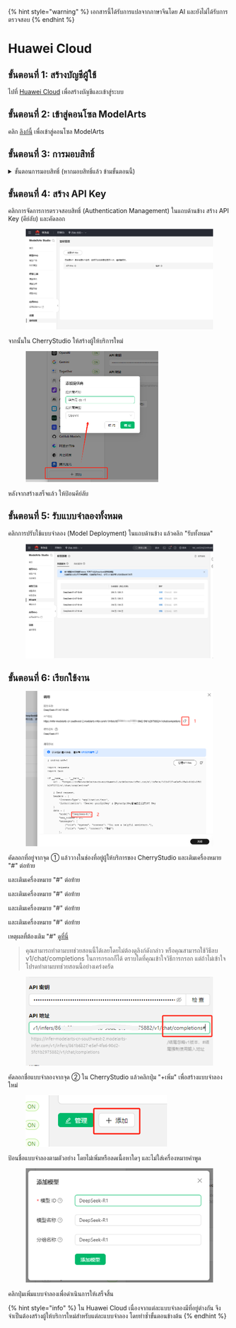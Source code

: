 
{% hint style="warning" %}
เอกสารนี้ได้รับการแปลจากภาษาจีนโดย AI และยังไม่ได้รับการตรวจสอบ
{% endhint %}

# Huawei Cloud

## ขั้นตอนที่ 1: สร้างบัญชีผู้ใช้
ไปที่ [Huawei Cloud](https://auth.huaweicloud.com/authui/login) เพื่อสร้างบัญชีและเข้าสู่ระบบ

## ขั้นตอนที่ 2: เข้าสู่คอนโซล ModelArts
คลิก [ลิงก์นี้](https://console.huaweicloud.com/modelarts/?region=cn-southwest-2#/model-studio/homepage) เพื่อเข้าสู่คอนโซล ModelArts

## ขั้นตอนที่ 3: การมอบสิทธิ์

<details>

<summary>ขั้นตอนการมอบสิทธิ์ (หากมอบสิทธิ์แล้ว ข้ามขั้นตอนนี้)</summary>

1. หลังจากเข้าสู่หน้าจากขั้นตอนที่ 2 ตามคำแนะนำให้ไปที่หน้าการมอบสิทธิ์ (คลิก IAM ผู้ใช้ย่อย → เพิ่มผู้มอบหมาย → ผู้ใช้ทั่วไป)

![](<../../.gitbook/assets/image (49).png>)

2. หลังจากคลิกสร้างแล้ว ให้กลับไปที่ลิงก์ในขั้นตอนที่ 2
3. จะปรากฏข้อความแจ้งว่าสิทธิ์การเข้าถึงไม่เพียงพอ ให้คลิก "คลิกที่นี่" ในข้อความแจ้งนั้น
4. เพิ่มการมอบสิทธิ์ที่มีอยู่และยืนยัน

![](<../../.gitbook/assets/image (50).png>)

หมายเหตุ: วิธีนี้เหมาะสำหรับผู้เริ่มต้น ไม่จำเป็นต้องดูเนื้อหามากมาย เพียงคลิกตามคำแนะนำ หากคุณสามารถมอบสิทธิ์สำเร็จในครั้งเดียวก็สามารถทำตามวิธีของคุณเองได้

</details>

## ขั้นตอนที่ 4: สร้าง API Key
คลิกการจัดการการตรวจสอบสิทธิ์ (Authentication Management) ในแถบด้านข้าง สร้าง API Key (คีย์ลับ) และคัดลอก

<figure><img src="../../.gitbook/assets/微信截图_20250214034650.png" alt=""><figcaption></figcaption></figure>

จากนั้นใน CherryStudio ให้สร้างผู้ให้บริการใหม่

<figure><img src="../../.gitbook/assets/image (1) (2).png" alt="" width="300"><figcaption></figcaption></figure>

หลังจากสร้างเสร็จแล้ว ให้ป้อนคีย์ลับ

## ขั้นตอนที่ 5: รับแบบจำลองทั้งหมด
คลิกการปรับใช้แบบจำลอง (Model Deployment) ในแถบด้านข้าง แล้วคลิก "รับทั้งหมด"

<figure><img src="../../.gitbook/assets/微信截图_20250214034751.png" alt=""><figcaption></figcaption></figure>

## ขั้นตอนที่ 6: เรียกใช้งาน
<figure><img src="../../.gitbook/assets/image (1) (2) (1).png" alt=""><figcaption></figcaption></figure>

คัดลอกที่อยู่จากจุด ① แล้ววางในช่องที่อยู่ผู้ให้บริการของ CherryStudio และเติมเครื่องหมาย "#" ต่อท้าย

และเติมเครื่องหมาย "#" ต่อท้าย

และเติมเครื่องหมาย "#" ต่อท้าย

และเติมเครื่องหมาย "#" ต่อท้าย

และเติมเครื่องหมาย "#" ต่อท้าย

เหตุผลที่ต้องเติม "#" [ดูที่นี่](https://docs.cherry-ai.com/cherrystudio/preview/settings/providers#api-di-zhi)

> คุณสามารถทำตามบทช่วยสอนนี้ได้เลยโดยไม่ต้องดูลิงก์ดังกล่าว
> หรือคุณสามารถใช้วิธีลบ v1/chat/completions ในการกรอกก็ได้ ตราบใดที่คุณเข้าใจวิธีการกรอก แต่ถ้าไม่เข้าใจ โปรดทำตามบทช่วยสอนนี้อย่างเคร่งครัด



<figure><img src="../../.gitbook/assets/image (2) (3).png" alt=""><figcaption></figcaption></figure>

คัดลอกชื่อแบบจำลองจากจุด ② ใน CherryStudio แล้วคลิกปุ่ม "+เพิ่ม" เพื่อสร้างแบบจำลองใหม่

<figure><img src="../../.gitbook/assets/image (4) (3).png" alt=""><figcaption></figcaption></figure>

ป้อนชื่อแบบจำลองตามตัวอย่าง โดยไม่เพิ่มหรือลดเนื้อหาใดๆ และไม่ใส่เครื่องหมายคำพูด

<figure><img src="../../.gitbook/assets/image (3) (3).png" alt=""><figcaption></figcaption></figure>

คลิกปุ่มเพิ่มแบบจำลองเพื่อดำเนินการให้เสร็จสิ้น

{% hint style="info" %}
ใน Huawei Cloud เนื่องจากแต่ละแบบจำลองมีที่อยู่ต่างกัน จึงจำเป็นต้องสร้างผู้ให้บริการใหม่สำหรับแต่ละแบบจำลอง โดยทำซ้ำขั้นตอนข้างต้น
{% endhint %}